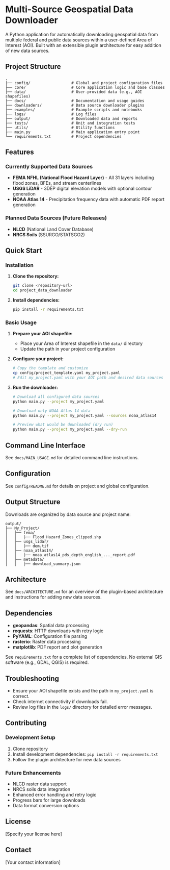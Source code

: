 # Multi-Source Geospatial Data Downloader

A Python application for automatically downloading geospatial data from multiple federal and public data sources within a user-defined Area of Interest (AOI). Built with an extensible plugin architecture for easy addition of new data sources.

## Project Structure

```
.
├── config/                  # Global and project configuration files
├── core/                    # Core application logic and base classes
├── data/                    # User-provided data (e.g., AOI shapefiles)
├── docs/                    # Documentation and usage guides
├── downloaders/             # Data source downloader plugins
├── examples/                # Example scripts and notebooks
├── logs/                    # Log files
├── output/                  # Downloaded data and reports
├── tests/                   # Unit and integration tests
├── utils/                   # Utility functions
├── main.py                  # Main application entry point
└── requirements.txt         # Project dependencies
```

## Features

### Currently Supported Data Sources
- **FEMA NFHL (National Flood Hazard Layer)** - All 31 layers including flood zones, BFEs, and stream centerlines
- **USGS LiDAR** - 3DEP digital elevation models with optional contour generation
- **NOAA Atlas 14** - Precipitation frequency data with automatic PDF report generation

### Planned Data Sources (Future Releases)
- **NLCD** (National Land Cover Database)
- **NRCS Soils** (SSURGO/STATSGO2)

## Quick Start

### Installation

1. **Clone the repository:**
   ```bash
   git clone <repository-url>
   cd project_data_downloader
   ```

2. **Install dependencies:**
   ```bash
   pip install -r requirements.txt
   ```

### Basic Usage

1. **Prepare your AOI shapefile:**
   - Place your Area of Interest shapefile in the `data/` directory
   - Update the path in your project configuration

2. **Configure your project:**
   ```bash
   # Copy the template and customize
   cp config/project_template.yaml my_project.yaml
   # Edit my_project.yaml with your AOI path and desired data sources
   ```

3. **Run the downloader:**
   ```bash
   # Download all configured data sources
   python main.py --project my_project.yaml
   
   # Download only NOAA Atlas 14 data
   python main.py --project my_project.yaml --sources noaa_atlas14
   
   # Preview what would be downloaded (dry run)
   python main.py --project my_project.yaml --dry-run
   ```

## Command Line Interface

See `docs/MAIN_USAGE.md` for detailed command line instructions.

## Configuration

See `config/README.md` for details on project and global configuration.

## Output Structure

Downloads are organized by data source and project name:

```
output/
├── My_Project/
│   ├── fema/
│   │   ├── Flood_Hazard_Zones_clipped.shp
│   ├── usgs_lidar/
│   │   ├── dem.tif
│   ├── noaa_atlas14/
│   │   ├── noaa_atlas14_pds_depth_english_..._report.pdf
│   ├── metadata/
│   │   ├── download_summary.json
```

## Architecture

See `docs/ARCHITECTURE.md` for an overview of the plugin-based architecture and instructions for adding new data sources.

## Dependencies

- **geopandas**: Spatial data processing
- **requests**: HTTP downloads with retry logic
- **PyYAML**: Configuration file parsing
- **rasterio**: Raster data processing
- **matplotlib**: PDF report and plot generation

See `requirements.txt` for a complete list of dependencies. No external GIS software (e.g., GDAL, QGIS) is required.

## Troubleshooting

- Ensure your AOI shapefile exists and the path in `my_project.yaml` is correct.
- Check internet connectivity if downloads fail.
- Review log files in the `logs/` directory for detailed error messages.

## Contributing

### Development Setup

1. Clone repository
2. Install development dependencies: `pip install -r requirements.txt`
3. Follow the plugin architecture for new data sources

### Future Enhancements

- NLCD raster data support
- NRCS soils data integration
- Enhanced error handling and retry logic
- Progress bars for large downloads
- Data format conversion options

## License

[Specify your license here]

## Contact

[Your contact information] 